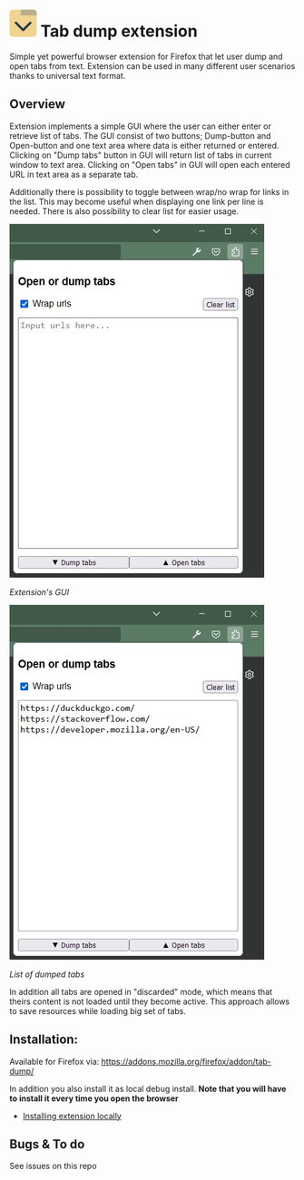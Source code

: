 # ![logo](src/icons/icon-48.png) Tab dump extension

Simple yet powerful browser extension for Firefox that let user dump and open tabs from text.
Extension can be used in many different user scenarios thanks to universal text format.

## Overview

Extension implements a simple GUI where the user can either enter or retrieve list of tabs. The GUI consist of two buttons; Dump-button and Open-button and one text area where data is either returned or entered. Clicking on "Dump tabs" button in GUI will return list of tabs in current window to text area. Clicking on "Open tabs" in GUI will open each entered URL in text area as a separate tab.

Additionally there is possibility to toggle between wrap/no wrap for links in the list. This may become useful when displaying one link per line is needed.
There is also possibility to clear list for easier usage.

![screenshot of extension's Gui](assets/screenshot-1.jpg)

*Extension's GUI*

![screenshot of extension's Gui](assets/screenshot-2.jpg)

*List of dumped tabs*

In addition all tabs are opened in "discarded" mode, which means that theirs content is not loaded until they become active. This approach allows to save resources while loading big set of tabs.

## Installation:
Available for Firefox via: https://addons.mozilla.org/firefox/addon/tab-dump/

In addition you also install it as local debug install. **Note that you will have to install it every time you open the browser**
- [Installing extension locally](https://developer.mozilla.org/en-US/docs/Mozilla/Add-ons/WebExtensions/Your_first_WebExtension#installing)

## Bugs & To do
See issues on this repo


